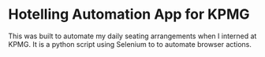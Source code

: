
# Hotelling Automation App for KPMG

This was built to automate my daily seating arrangements when I interned at KPMG. It is a python script using Selenium to to automate browser actions.
